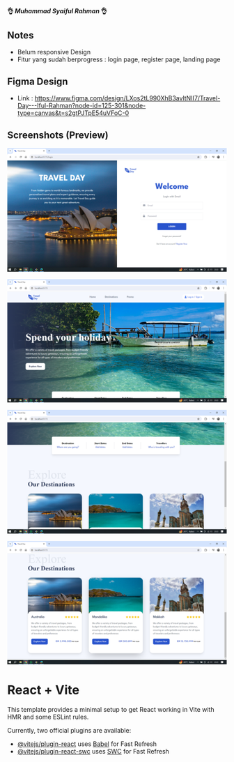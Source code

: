 #### 👌 <i>Muhammad Syaiful Rahman</i> 👌 

## Notes
- Belum responsive Design
- Fitur yang sudah berprogress : login page, register page, landing page

## Figma Design
- Link : https://www.figma.com/design/LXos2tL990XhB3avltNII7/Travel-Day---Iful-Rahman?node-id=125-301&node-type=canvas&t=s2gtPJTpE54uVFoC-0

## Screenshots (Preview)

<p align="center">
  <img width="600" alt="image" src="Screenshot_1.png"/>
</p>

<p align="center">
  <img width="600" alt="image" src="Screenshot_2.png"/>
</p>

<p align="center">
  <img width="600" alt="image" src="Screenshot_3.png"/>
</p>

<p align="center">
  <img width="600" alt="image" src="Screenshot_4.png"/>
</p>

# React + Vite

This template provides a minimal setup to get React working in Vite with HMR and some ESLint rules.

Currently, two official plugins are available:

- [@vitejs/plugin-react](https://github.com/vitejs/vite-plugin-react/blob/main/packages/plugin-react/README.md) uses [Babel](https://babeljs.io/) for Fast Refresh
- [@vitejs/plugin-react-swc](https://github.com/vitejs/vite-plugin-react-swc) uses [SWC](https://swc.rs/) for Fast Refresh
